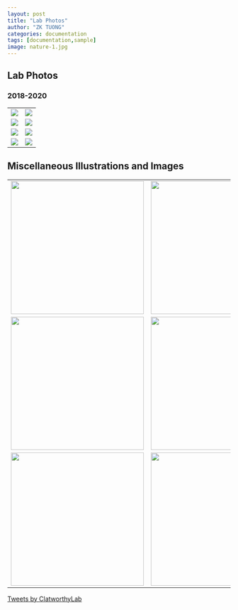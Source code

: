 ```yaml
---
layout: post
title: "Lab Photos"
author: "ZK TUONG"
categories: documentation
tags: [documentation,sample]
image: nature-1.jpg
---
```

<style>
	input {
		border-top-style: hidden;
		border-right-style: hidden;
		border-left-style: hidden;
		border-bottom-style: groove;
		background-color: #eee;
	}

	input[type=checkbox] {
		display: none;
	}

	.container img {
		transition: transform 0.25s ease;
		cursor: zoom-in;
	}

	input[type=checkbox]:checked ~ label > img {
		transform: scale(2);
		cursor: zoom-out;
	}

	.no-outline:focus {
		outline: none;
	}

	table {
		border-collapse: collapse;
		width: 100%;
		border: 0px;
		margin-right: 300px;
	}

	table td { border: 0px;
	}

</style>
## Lab Photos

### 2018-2020
<table border="0" cellpadding="0" cellspacing="0">
	<tr>
		<td><img src="http://www.med.cam.ac.uk/clatworthy/files/2021/01/IMG_3555-300x225.jpeg"></td>
		<td><img src="http://www.med.cam.ac.uk/clatworthy/files/2021/01/IMG_3545-300x225.jpg"></td>
	</tr>
	<tr>
		<td><img src="http://www.med.cam.ac.uk/clatworthy/files/2021/01/IMG_3552-300x300.jpeg"></td>
		<td><img src="http://www.med.cam.ac.uk/clatworthy/files/2021/01/IMG_3560-300x225.jpeg"></td>
	</tr>
	<tr>
		<td><img src="http://www.med.cam.ac.uk/clatworthy/files/2021/01/beer-festival-300x225.jpg"></td>
		<td><img src="http://www.med.cam.ac.uk/clatworthy/files/2021/01/gemma-viva-300x225.jpg"></td>
	</tr>
	<tr>
		<td><img src="http://www.med.cam.ac.uk/clatworthy/files/2021/01/riding-viva-300x300.jpg"></td>
		<td><img src="http://www.med.cam.ac.uk/clatworthy/files/2021/01/gem-thesis-226x300.jpg"></td>
	</tr>
</table>

## Miscellaneous Illustrations and Images
<table border="0" cellpadding="0" cellspacing="0">
	<tr>
		<td><img src="http://www.med.cam.ac.uk/clatworthy/files/2021/01/dandelion.jpg" width="300"></td>
		<td><img src="http://www.med.cam.ac.uk/clatworthy/files/2021/01/Spleen_NR-1.jpg" width="300"></td>
	</tr>
	<tr>
		<td><img src="http://www.med.cam.ac.uk/clatworthy/files/2021/01/Kidney-2.jpg" width="300"></td>
		<td><img src="https://clatworthylab.github.io/assets/img/clatworthy_image4_883x431.jpg" width="300"></td>
	</tr>
	<tr>
		<td><img src="https://clatworthylab.github.io/assets/img/clatworthy_uru2_883x431.jpg" width="300"></td>
		<td><img src="https://clatworthylab.github.io/assets/img/clatworthy_uru1_883x431.jpg" width="300"></td>
	</tr>
</table>


<a class="twitter-timeline" href="https://twitter.com/ClatworthyLab?ref_src=twsrc%5Etfw">Tweets by ClatworthyLab</a> <script async src="https://platform.twitter.com/widgets.js" charset="utf-8"></script>